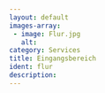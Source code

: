```yaml
---
layout: default
images-array:
 - image: Flur.jpg
   alt: 
category: Services
title: Eingangsbereich
ident: flur
description: 
---
```

